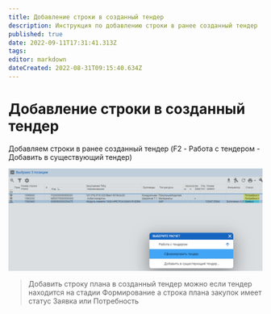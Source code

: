 ```yaml
---
title: Добавление строки в созданный тендер
description: Инструкция по добавлению строки в ранее созданный тендер
published: true
date: 2022-09-11T17:31:41.313Z
tags: 
editor: markdown
dateCreated: 2022-08-31T09:15:40.634Z
---
```


# Добавление строки в созданный тендер



Добавляем строки в ранее созданный тендер (F2 - Работа с тендером - Добавить в существующий тендер)

![](<../../../assets/image (341).png>)

>Добавить строку плана в созданный тендер можно если тендер находится на стадии Формирование а строка плана закупок имеет статус Заявка или Потребность